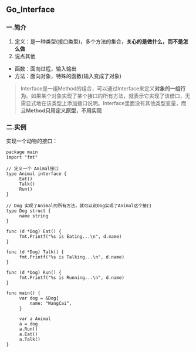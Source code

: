 ## Go_Interface
### 一.简介
1. 定义：是一种类型(接口类型)，多个方法的集合，**关心的是做什么，而不是怎么做**
2. 说点其他
  * 函数：面向过程，输入输出
  * 方法：面向对象，特殊的函数(输入变成了对象)
> Interface是一组Method的组合，可以通过Interface来定义**对象的一组行为**。如果某个对象实现了某个接口的所有方法，就表示它实现了该借口，无需显式地在该类型上添加接口说明。Interface里面没有其他类型变量，而且**Method只用定义原型，不用实现**
### 二.实例

实现一个动物的接口：

    package main
    import "fmt"

    // 定义一个 Animal接口
    type Animal interface {
         Eat()
         Talk()
         Run()
    }

    // Dog 实现了Animal的所有方法，就可以说Dog实现了Animal这个接口
    type Dog struct {
         name string
    }

    func (d *Dog) Eat() {
         fmt.Printf("%s is Eating...\n", d.name)
    }

    func (d *Dog) Talk() {
         fmt.Printf("%s is Talking...\n", d.name)
    }

    func (d *Dog) Run() {
         fmt.Printf("%s is Running...\n", d.name)
    }

    func main() {
         var dog = &Dog{
             name: "WangCai",
         }

         var a Animal
         a = dog
         a.Run()
         a.Eat()
         a.Talk()
    }
